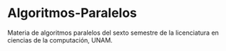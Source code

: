 # Algoritmos-Paralelos
Materia de algoritmos paralelos del sexto semestre de la licenciatura en ciencias de la computación, UNAM.
